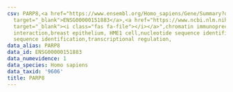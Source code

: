 ```yaml
---
csv: PARP8,<a href="https://www.ensembl.org/Homo_sapiens/Gene/Summary?db=core;g=ENSG00000151883"
  target="_blank">ENSG00000151883</a>,<a href="https://www.ncbi.nlm.nih.gov/pubmed/22863008"
  target="_blank"><i class="fas fa-file"></i></a>",chromatin immunoprecipitation assay,direct
  interaction,breast epithelium, HME1 cell,nucleotide sequence identification,nucleotide
  sequence identification,transcriptional regulation,
data_alias: PARP8
data_id: ENSG00000151883
data_numevidence: 1
data_species: Homo sapiens
data_taxid: '9606'
title: PARP8
---
```

